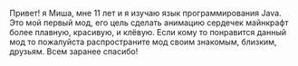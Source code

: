 Привет! я Миша, мне 11 лет и я изучаю язык программирования Java. Это мой первый мод, его цель сделать анимацию сердечек майнкрафт более плавную, красивую, и клёвую. Если кому то понравится данный мод то пожалуйста распространите мод своим знакомым, близким, друзьям. Всем заранее спасибо!
